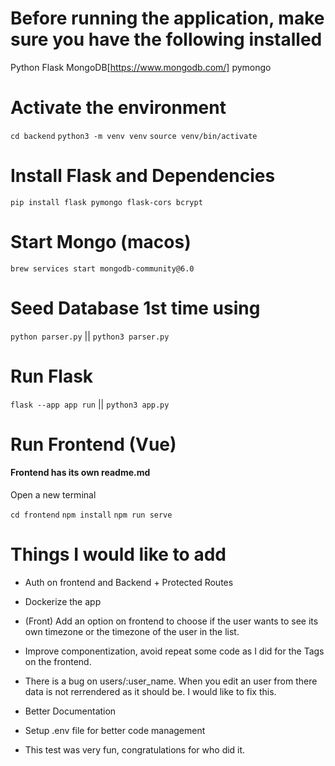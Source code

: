 # Before running the application, make sure you have the following installed

Python
Flask
MongoDB[https://www.mongodb.com/]
pymongo

# Activate the environment

`cd backend`
`python3 -m venv venv`
`source venv/bin/activate`

# Install Flask and Dependencies

`pip install flask pymongo flask-cors bcrypt`

# Start Mongo (macos)

`brew services start mongodb-community@6.0`

# Seed Database 1st time using

`python parser.py` || `python3 parser.py`

# Run Flask

`flask --app app run` || `python3 app.py`

# Run Frontend (Vue)

#### Frontend has its own readme.md

Open a new terminal

`cd frontend`
`npm install`
`npm run serve`

# Things I would like to add

- Auth on frontend and Backend + Protected Routes
- Dockerize the app
- (Front) Add an option on frontend to choose if the user wants to see its own timezone or the timezone of the user in the list.
- Improve componentization, avoid repeat some code as I did for the Tags on the frontend.
- There is a bug on users/:user_name. When you edit an user from there data is not rerrendered as it should be. I would like to fix this.
- Better Documentation
- Setup .env file for better code management

- This test was very fun, congratulations for who did it.
